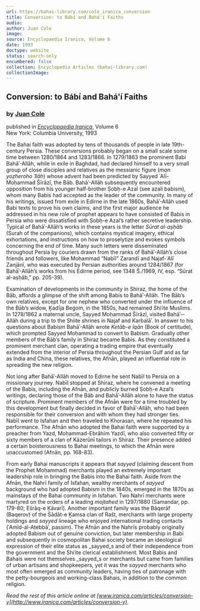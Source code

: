 ```yaml
---
url: https://bahai-library.com/cole_iranica_conversion
title: Conversion: to Bábí and Bahá'í Faiths
audio: 
author: Juan Cole
image: 
source: Encyclopaedia Iranica, Volume 6
date: 1993
doctype: website
status: search-only
encumbered: false
collection: Encyclopedia Articles (bahai-library.com)
collectionImage: 
---
```



## Conversion: to Bábí and Bahá'í Faiths

### by [Juan Cole](https://bahai-library.com/author/Juan+Cole)

published in [_Encyclopaedia Iranica_](https://bahai-library.com/series/Encyclopaedia%20Iranica), Volume 6  
New York: Columbia University, 1993


The Bahai faith was adopted by tens of thousands of people in late 19th-century Persia. These conver­sions probably began on a small scale some time between 1280/1864 and 1283/1866. In 1279/1863 the prominent Babi Bahāʾ-Allāh, while in exile in Baghdad, had declared himself to a very small group of close disciples and relatives as the messianic figure (_man yoẓheroho ʾllāh_) whose advent had been pre­dicted by Sayyed ʿAlī-Moḥammad Šīrāzī, the Bāb. Bahāʾ-Allāh subsequently encountered opposition from his younger half-brother Ṣobḥ-e Azal (see azali babism), whom many Babis had accepted as the leader of the community. In many of his writings, issued from exile in Edirne in the late 1860s, Bahāʾ-­Allāh used Babi texts to prove his own claims, and the first major audience he addressed in his new role of prophet appears to have consisted of Babis in Persia who were dissatisfied with Ṣobḥ-e Azal’s rather secre­tive leadership. Typical of Bahāʾ-­Allāh’s works in these years is the letter _Sūrat al-aṣḥāb_ (Surah of the companions), which contains mystical imagery, ethi­cal exhortations, and instructions on how to prosely­tize and evokes symbols concerning the end of time. Many such letters were disseminated throughout Per­sia by couriers drawn from the ranks of Bahāʾ-­Allāh’s close friends and followers, like Moḥammad “Nabīl” Zarandī and Najaf-ʿAlī Zanjānī, who was executed by Persian authorities around 1284/1867 (for Bahāʾ-­Allāh’s works from his Edirne period, see 1348 Š./1969, IV, esp. “Sūrat al-aṣḥāb,” pp. 205-39).

Examination of developments in the community in Shiraz, the home of the Bāb, affords a glimpse of the shift among Babis to Bahāʾ-­Allāh. The Bāb’s own relatives, except for one nephew who converted under the influence of the Bāb’s widow, Ḵadīja Begom, in the 1850s, had remained Shiʿite Muslims. In 1278/1862 a maternal uncle, Sayyed Moḥammad Šīrāzī, visited Bahāʾ-­Allāh during a trip to the Shiite shrines in Najaf and Karbalāʾ. In answer to his questions about Babism Bahāʾ-­Allāh wrote _Ketāb-e īqān_ (Book of certitude), which prompted Sayyed Moḥammad to convert to Babism. Gradually other members of the Bāb’s family in Shiraz became Babis. As they consti­tuted a prominent merchant clan, operating a trading empire that eventually extended from the interior of Persia throughout the Persian Gulf and as far as India and China, these relatives, the Afnān, played an influential role in spreading the new religion.

Not long after Bahāʾ-­Allāh moved to Edirne he sent Nabīl to Persia on a missionary journey. Nabīl stopped at Shiraz, where he convened a meeting of the Babis, including the Afnān, and publicly burned Ṣobḥ-e Azal’s writings, declaring those of the Bāb and Bahāʾ-­Allāh alone to have the status of scripture. Prominent members of the Afnān were for a time troubled by this development but finally decided in favor of Bahāʾ-­Allāh, who had been responsible for their conversion and with whom they had stronger ties. Nabīl went to Isfahan and then traveled to Khorasan, where he re­peated his performance. The Afnān who adopted the Bahai faith were supported by a preacher from Yazd, Moḥammad-Ebrāhīm Yazdī, who also converted fifty or sixty members of a clan of Kāzerūnī tailors in Shiraz. Their presence added a certain boisterousness to Bahai meetings, to which the Afnān were unaccus­tomed (Afnān, pp. 168-83).

From early Bahai manuscripts it appears that _sayyed_ (claiming descent from the Prophet Moḥammad) mer­chants played an extremely important leadership role in bringing the Babis into the Bahai faith. Aside from the Afnān, the Nahrī family of Isfahan, wealthy mer­chants of _sayyed_ background who had adopted Babism in the 1840s, emerged in the 1870s as mainstays of the Bahai community in Isfahan. Two Nahrī merchants were martyred on the orders of a leading _mojtahed_ in 1297/1880 (Samandar, pp. 179-80; Ešrāq-e Ḵāvarī). Another important family was the Bāqerāf (Baqerov) of the Sādāt-e Ḵamsa clan of Rašt, merchants with large property holdings and _sayyed_ lineage who en­joyed international trading contacts (ʿAmīd-al-Aṭebbāʾ, passim). The Afnān and the Nahrīs probably origi­nally adopted Babism out of genuine conviction, but later membership in Babi and subsequently in cosmo­politan Bahai society became an ideological expres­sion of their elite status as _sayyed_s and of their independence from the government and the Shiʿite clerical establishment. Most Babis and Bahais were not them­selves _sayyed_s or merchants but came from families of urban artisans and shopkeepers, yet it was the _sayyed_ merchants who most often emerged as community leaders, having ties of patronage with the petty-bour­geois and working-class Bahais, in addition to the common religion.

  
_Read the rest of this article online at [www.iranica.com/articles/conversion-v](http://www.iranica.com/articles/conversion-v)._